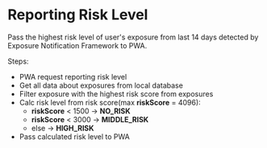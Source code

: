 # Reporting Risk Level

Pass the highest risk level of user's exposure from last 14 days detected by Exposure Notification Framework to PWA.

Steps:

- PWA request reporting risk level
- Get all data about exposures from local database
- Filter exposure with the highest risk score from exposures
- Calc risk level from risk score(max **riskScore** = 4096):
  - **riskScore** < 1500 -> **NO_RISK**
  - **riskScore** < 3000 -> **MIDDLE_RISK**
  - else -> **HIGH_RISK**
- Pass calculated risk level to PWA